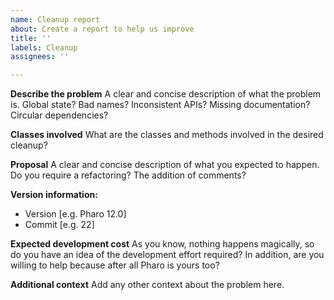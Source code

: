 ```yaml
---
name: Cleanup report
about: Create a report to help us improve
title: ''
labels: Cleanup
assignees: ''

---
```


**Describe the problem**
A clear and concise description of what the problem is.
Global state? Bad names? Inconsistent APIs? Missing documentation? Circular dependencies?

**Classes involved**
What are the classes and methods involved in the desired cleanup?

**Proposal**
A clear and concise description of what you expected to happen.
Do you require a refactoring? The addition of comments?

**Version information:**
 - Version [e.g. Pharo 12.0]
 - Commit [e.g. 22]

**Expected development cost**
As you know, nothing happens magically, so do you have an idea of the development effort required? 
In addition, are you willing to help because after all Pharo is yours too?

**Additional context**
Add any other context about the problem here.
